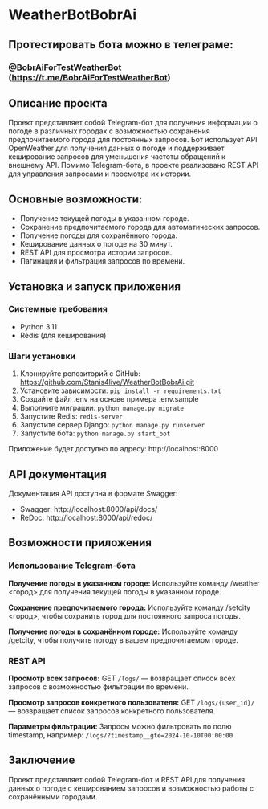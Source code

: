 
# WeatherBotBobrAi

## Протестировать бота можно в телеграме:
### @BobrAiForTestWeatherBot (https://t.me/BobrAiForTestWeatherBot)

## Описание проекта
Проект представляет собой Telegram-бот для получения информации о погоде в различных городах с возможностью сохранения предпочитаемого города для постоянных запросов. Бот использует API OpenWeather для получения данных о погоде и поддерживает кеширование запросов для уменьшения частоты обращений к внешнему API. Помимо Telegram-бота, в проекте реализовано REST API для управления запросами и просмотра их истории.

## Основные возможности:
- Получение текущей погоды в указанном городе.
- Сохранение предпочитаемого города для автоматических запросов.
- Получение погоды для сохранённого города.
- Кеширование данных о погоде на 30 минут.
- REST API для просмотра истории запросов.
- Пагинация и фильтрация запросов по времени.

## Установка и запуск приложения

### Системные требования
- Python 3.11
- Redis (для кеширования)

### Шаги установки
1. Клонируйте репозиторий с GitHub: https://github.com/Stanis4live/WeatherBotBobrAi.git
2. Установите зависимости: `pip install -r requirements.txt`
3. Создайте файл .env на основе примера .env.sample
4. Выполните миграции: `python manage.py migrate`
5. Запустите Redis: `redis-server`
6. Запустите сервер Django: `python manage.py runserver`
7. Запустите бота: `python manage.py start_bot`

Приложение будет доступно по адресу: http://localhost:8000

## API документация
Документация API доступна в формате Swagger:

- Swagger: http://localhost:8000/api/docs/
- ReDoc: http://localhost:8000/api/redoc/

## Возможности приложения

### Использование Telegram-бота
**Получение погоды в указанном городе:**
Используйте команду /weather <город> для получения текущей погоды в указанном городе.

**Сохранение предпочитаемого города:**
Используйте команду /setcity <город>, чтобы сохранить город для постоянного запроса погоды.

**Получение погоды в сохранённом городе:**
Используйте команду /getcity, чтобы получить погоду в вашем предпочитаемом городе.

### REST API
**Просмотр всех запросов:**
GET `/logs/` — возвращает список всех запросов с возможностью фильтрации по времени.

**Просмотр запросов конкретного пользователя:**
GET `/logs/{user_id}/` — возвращает список запросов конкретного пользователя.

**Параметры фильтрации:**
Запросы можно фильтровать по полю timestamp, например:
`/logs/?timestamp__gte=2024-10-10T00:00:00`

## Заключение
Проект представляет собой Telegram-бот и REST API для получения данных о погоде с кешированием запросов и возможностью работы с сохранёнными городами.